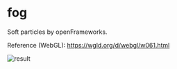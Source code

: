 # fog
Soft particles by openFrameworks.

Reference (WebGL): https://wgld.org/d/webgl/w061.html

![result](https://raw.githubusercontent.com/wiki/superpeachman/fog/images/fog.gif)
